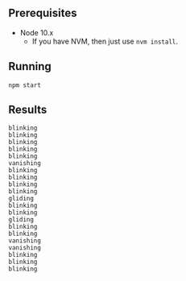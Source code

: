 ## Prerequisites

* Node 10.x
  * If you have NVM, then just use `nvm install`.

## Running

`npm start`

## Results

```
blinking
blinking
blinking
blinking
blinking
vanishing
blinking
blinking
blinking
blinking
gliding
blinking
blinking
gliding
blinking
blinking
vanishing
vanishing
blinking
blinking
blinking
```
